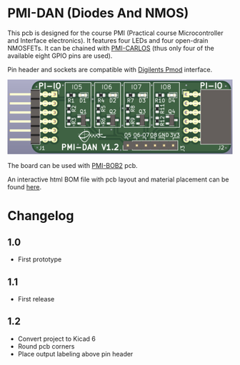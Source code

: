 # PMI-DAN (Diodes And NMOS)

This pcb is designed for the course PMI (Practical course Microcontroller and Interface electronics). It features four LEDs and four open-drain NMOSFETs. It can be chained with [PMI-CARLOS](https://github.com/emtpb/pmi-hw-carlos) (thus only four of the available eight GPIO pins are used).

Pin header and sockets are compatible with
[Digilents Pmod](https://digilent.com/reference/pmod/start) interface.

![DAN-front](figures/dan-front.png)

The board can be used with [PMI-BOB2](https://github.com/emtpb/pmi-hw-bob2)
pcb.

An interactive html BOM file with pcb layout and material placement can be
found [here](bom/ibom.html).

# Changelog

## 1.0
* First prototype

## 1.1
* First release

## 1.2
* Convert project to Kicad 6
* Round pcb corners
* Place output labeling above pin header
